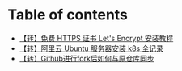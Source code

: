# Table of contents

* [【转】免费 HTTPS 证书 Let's Encrypt 安装教程](README.md)
* [【转】阿里云 Ubuntu 服务器安装 k8s 全记录](zhuan-eli-yun-ubuntu-fu-wu-qi-an-zhuang-k8s-quan-ji-lu.md)
* [【转】Github进行fork后如何与原仓库同步](zhuan-github-jin-hang-fork-hou-ru-he-yu-yuan-cang-ku-tong-bu.md)

